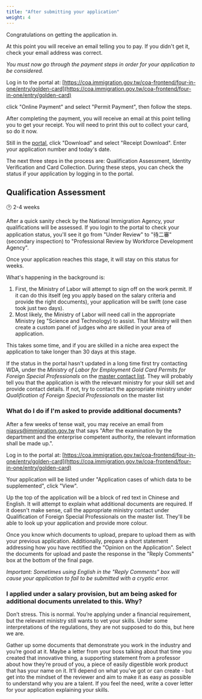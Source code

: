 ```yaml
---
title: "After submitting your application"
weight: 4
---
```

<!--- (c) Tom Fifield, licensed under a
Creative Commons Attribution-NonCommercial-ShareAlike 4.0 International License. -->
Congratulations on getting the application in.

At this point you will receive an email telling you to pay.
If you didn't get it, check your email address was correct.

_You must now go through the payment steps in order for your application to be considered._

Log in to the portal at:
[https://coa.immigration.gov.tw/coa-frontend/four-in-one/entry/golden-card](https://coa.immigration.gov.tw/coa-frontend/four-in-one/entry/golden-card)

click "Online Payment" and select "Permit Payment", then follow the steps.

After completing the payment, you will receive an email at this point telling you to get your receipt.
 You will need to print this out to collect your card, so do it now.

Still in the [portal](https://coa.immigration.gov.tw/coa-frontend/four-in-one/entry/golden-card),
 click "Download" and select "Receipt Download". Enter your application number and today's date.

The next three steps in the process are: Qualification Assessment, Identity Verification and Card Collection.
During these steps, you can check the status if your application by logging in to the portal.

## Qualification Assessment
🕑 2-4 weeks

After a quick sanity check by the National Immigration Agency, your qualifications will be assessed.
If you login to the portal to check your application status, you'll see it go from "Under Review"
 to "待二審" (secondary inspection) to "Professional Review by Workforce Development Agency".

Once your application reaches this stage, it will stay on this status for weeks.

What's happening in the background is: 
1. First, the Ministry of Labor will attempt to sign off on the work permit. If it can do this itself (eg you apply based on the salary criteria and provide the right documents), your application will be swift (one case took just two days).
1. Most likely, the Ministry of Labor will need call in the appropriate Ministry (eg "Science and Technology) to assist. That Ministry will then create a custom panel of judges who are skilled in your area of application.

This takes some time, and if you are skilled in a niche area expect the application to take longer than 30 days at this stage.


If the status in the portal hasn't updated in a long time first try contacting WDA, under the _Ministry of Labor for Employment Gold Card Permits for Foreign Special Professionals_ on the [master contact list](https://foreigntalentact.ndc.gov.tw/en/cp.aspx?n=D927ED39BDAE7478&s=DA2F7BC919B77E24).
 They will probably tell you that the application is with the relevant ministry for your skill set and provide contact details.
 If not, try to contact the appropriate ministry under _Qualification of Foreign Special Professionals_ on the master list


### What do I do if I'm asked to provide additional documents?
After a few weeks of tense wait, you may receive an email from niasys@immigration.gov.tw that says
"After the examination by the department and the enterprise competent authority, the relevant information shall be made up.".

Log in to the portal at:
[https://coa.immigration.gov.tw/coa-frontend/four-in-one/entry/golden-card](https://coa.immigration.gov.tw/coa-frontend/four-in-one/entry/golden-card)

Your application will be listed under "Application cases of which data to be supplemented", click "View".

Up the top of the application will be a block of red text in Chinese and English. It will attempt
 to explain what additional documents are required. If it doesn't make sense, call the appropriate
ministry contact under Qualification of Foreign Special Professionals on the master list. They'll be
 able to look up your application and provide more colour.

Once you know which documents to upload, prepare to upload them as with your previous application.
 Additionally, prepare a short statement addressing how you have rectified the "Opinion
 on the Application". Select the documents for upload and paste the response in the "Reply Comments"
 box at the bottom of the final page.

_Important: Sometimes using English in the "Reply Comments" box will cause your application to fail
 to be submitted with a cryptic error._

### I applied under a salary provision, but am being asked for additional documents unrelated to this. Why?
Don’t stress. This is normal. You’re applying under a financial requirement, but the relevant
 ministry still wants to vet your skills. Under some interpretations of the regulations, they
 are not supposed to do this, but here we are.

Gather up some documents that demonstrate you work in the industry and you’re good at it. Maybe a
 letter from your boss talking about that time you created that innovative thing, a supporting
 statement from a professor about how they’re proud of you, a piece of easily digestible work
 product that has your name on it. It’ll depend on what you’ve got or can create - but get into
 the mindset of the reviewer and aim to make it as easy as possible to understand why you are a
 talent. If you feel the need, write a cover letter for your application explaining your skills.

